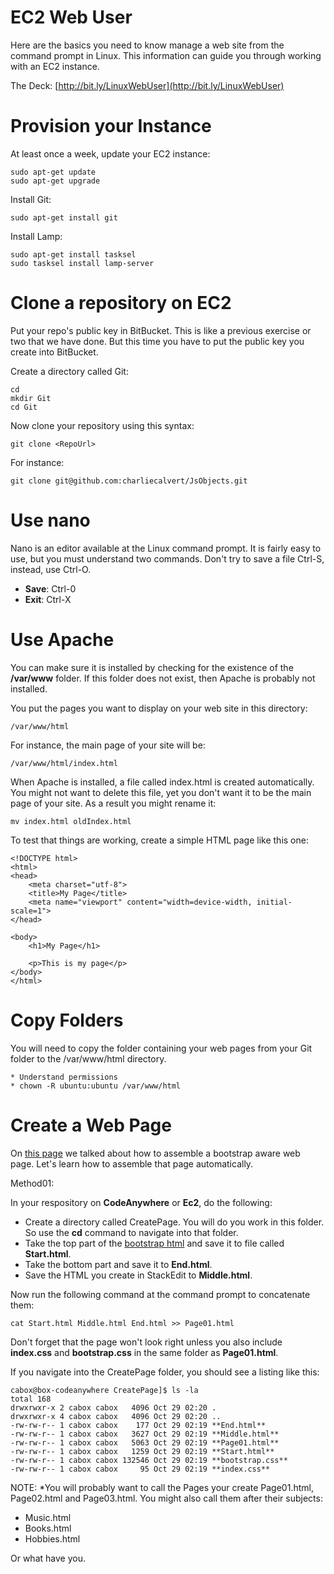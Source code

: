 # EC2 Web User

Here are the basics you need to know manage a web site from the command prompt in Linux. This information can guide you through working with an EC2 instance.

The Deck: [http://bit.ly/LinuxWebUser](http://bit.ly/LinuxWebUser)

# Provision your Instance

At least once a week, update your EC2 instance:

	sudo apt-get update
	sudo apt-get upgrade

Install Git:
	
	sudo apt-get install git

Install Lamp:

	sudo apt-get install tasksel
	sudo tasksel install lamp-server

# Clone a repository on EC2

Put your repo's public key in BitBucket. This is like a previous exercise or two that we have done. But this time you have to put the public key you create into BitBucket.

Create a directory called Git:

	cd
	mkdir Git
	cd Git

Now clone your repository using this syntax:

	git clone <RepoUrl>

For instance:

	git clone git@github.com:charliecalvert/JsObjects.git

# Use nano

Nano is an editor available at the Linux command prompt. It is fairly easy to use, but you must understand two commands. Don't try to save a file Ctrl-S, instead, use Ctrl-O.

* **Save**: Ctrl-0 
* **Exit**: Ctrl-X

# Use Apache 
 
You can make sure it is installed by checking for the existence of the **/var/www** folder. If this folder does not exist, then Apache is probably not installed.

You put the pages you want to display on your web site in this directory:
	
	/var/www/html

For instance, the main page of your site will be:

 	/var/www/html/index.html

When Apache is installed, a file called index.html is created automatically. You might not want to delete this file, yet you don't want it to be the main page of your site. As a result you might rename it:

	mv index.html oldIndex.html

To test that things are working, create a simple HTML page like this one:

	<!DOCTYPE html>
	<html>
	<head>
		<meta charset="utf-8">
		<title>My Page</title>
		<meta name="viewport" content="width=device-width, initial-scale=1">
	</head>

	<body>
		<h1>My Page</h1>

		<p>This is my page</p>
	</body>
	</html>

# Copy Folders

You will need to copy the folder containing your web pages from your Git folder to the /var/www/html directory.
 
	* Understand permissions
	* chown -R ubuntu:ubuntu /var/www/html

# Create a Web Page

On [this page][booty] we talked about how to assemble a bootstrap aware web page. Let's learn how to assemble that page automatically.

Method01: 

In your respository on **CodeAnywhere** or **Ec2**, do the following:

- Create a directory called CreatePage. You will do you work in this folder. So use the **cd** command to navigate into that folder. 
-  Take the top part of the [bootstrap html][booty] and save it to file called  **Start.html**. 
-  Take the bottom part and save it to **End.html**. 
-  Save the HTML you create in StackEdit to **Middle.html**. 
  
Now run the following command at the command prompt to concatenate them:

	cat Start.html Middle.html End.html >> Page01.html 

Don't forget that the page won't look right unless you also include **index.css** and **bootstrap.css** in the same folder as **Page01.html**.

If you navigate into the CreatePage folder, you should see a listing like this:

```
cabox@box-codeanywhere CreatePage]$ ls -la                                                                                                                                                                                                   
total 168                                                                                                                                                                                                                                     
drwxrwxr-x 2 cabox cabox   4096 Oct 29 02:20 .                                                                                                                                                                                                
drwxrwxr-x 4 cabox cabox   4096 Oct 29 02:20 ..                                                                                                                                                                                               
-rw-rw-r-- 1 cabox cabox    177 Oct 29 02:19 **End.html**                                                                                                                                                                                         
-rw-rw-r-- 1 cabox cabox   3627 Oct 29 02:19 **Middle.html**                                                                                                                                                                                      
-rw-rw-r-- 1 cabox cabox   5063 Oct 29 02:19 **Page01.html**                                                                                                                                                                                      
-rw-rw-r-- 1 cabox cabox   1259 Oct 29 02:19 **Start.html**                                                                                                                                                                                       
-rw-rw-r-- 1 cabox cabox 132546 Oct 29 02:19 **bootstrap.css**                                                                                                                                                                                    
-rw-rw-r-- 1 cabox cabox     95 Oct 29 02:19 **index.css**                                                                                                                                                                                            
```

NOTE: *You will probably want to call the Pages your create Page01.html, Page02.html and Page03.html. You might also call them after their subjects:

- Music.html
- Books.html
- Hobbies.html

Or what have you.



[booty]: http://elvenware.com/charlie/development/web/CssGuide/Bootstrap.html




